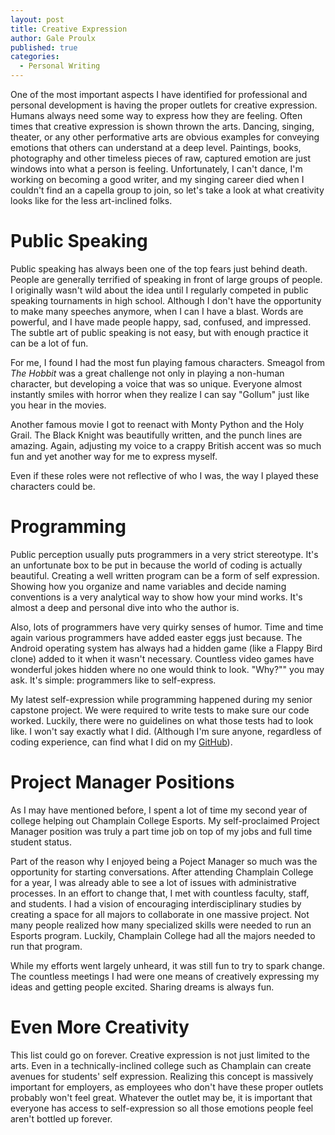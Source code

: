 ```yaml
---
layout: post
title: Creative Expression
author: Gale Proulx
published: true
categories:
  - Personal Writing
---
```


One of the most important aspects I have identified for professional and personal development is having the proper outlets for creative expression. Humans always need some way to express how they are feeling. Often times that creative expression is shown thrown the arts. Dancing, singing, theater, or any other performative arts are obvious examples for conveying emotions that others can understand at a deep level. Paintings, books, photography and other timeless pieces of raw, captured emotion are just windows into what a person is feeling. Unfortunately, I can't dance, I'm working on becoming a good writer, and my singing career died when I couldn't find an a capella group to join, so let's take a look at what creativity looks like for the less art-inclined folks.

# Public Speaking

Public speaking has always been one of the top fears just behind death. People are generally terrified of speaking in front of large groups of people. I originally wasn't wild about the idea until I regularly competed in public speaking tournaments in high school. Although I don't have the opportunity to make many speeches anymore, when I can I have a blast. Words are powerful, and I have made people happy, sad, confused, and impressed. The subtle art of public speaking is not easy, but with enough practice it can be a lot of fun.

For me, I found I had the most fun playing famous characters. Smeagol from _The Hobbit_ was a great challenge not only in playing a non-human character, but developing a voice that was so unique. Everyone almost instantly smiles with horror when they realize I can say "Gollum" just like you hear in the movies.

Another famous movie I got to reenact with Monty Python and the Holy Grail. The Black Knight was beautifully written, and the punch lines are amazing. Again, adjusting my voice to a crappy British accent was so much fun and yet another way for me to express myself.

Even if these roles were not reflective of who I was, the way I played these characters could be.

# Programming

Public perception usually puts programmers in a very strict stereotype. It's an unfortunate box to be put in because the world of coding is actually beautiful. Creating a well written program can be a form of self expression. Showing how you organize and name variables and decide naming conventions is a very analytical way to show how your mind works. It's almost a deep and personal dive into who the author is.

Also, lots of programmers have very quirky senses of humor. Time and time again various programmers have added easter eggs just because. The Android operating system has always had a hidden game (like a Flappy Bird clone) added to it when it wasn't necessary. Countless video games have wonderful jokes hidden where no one would think to look. "Why?"" you may ask. It's simple: programmers like to self-express.

My latest self-expression while programming happened during my senior capstone project. We were required to write tests to make sure our code worked. Luckily, there were no guidelines on what those tests had to look like. I won't say exactly what I did. (Although I'm sure anyone, regardless of coding experience, can find what I did on my [GitHub](https://github.com/GaleProulx/Clery_Collector/blob/master/test_clery_collector.py)).

# Project Manager Positions

As I may have mentioned before, I spent a lot of time my second year of college helping out Champlain College Esports. My self-proclaimed Project Manager position was truly a part time job on top of my jobs and full time student status.

Part of the reason why I enjoyed being a Poject Manager so much was the opportunity for starting conversations. After attending Champlain College for a year, I was already able to see a lot of issues with administrative processes. In an effort to change that, I met with countless faculty, staff, and students. I had a vision of encouraging interdisciplinary studies by creating a space for all majors to collaborate in one massive project. Not many people realized how many specialized skills were needed to run an Esports program. Luckily, Champlain College had all the majors needed to run that program.

While my efforts went largely unheard, it was still fun to try to spark change. The countless meetings I had were one means of creatively expressing my ideas and getting people excited. Sharing dreams is always fun.

# Even More Creativity

This list could go on forever. Creative expression is not just limited to the arts. Even in a technically-inclined college such as Champlain can create avenues for students' self expression. Realizing this concept is massively important for employers, as employees who don't have these proper outlets probably won't feel great. Whatever the outlet may be, it is important that everyone has access to self-expression so all those emotions people feel aren't bottled up forever.

